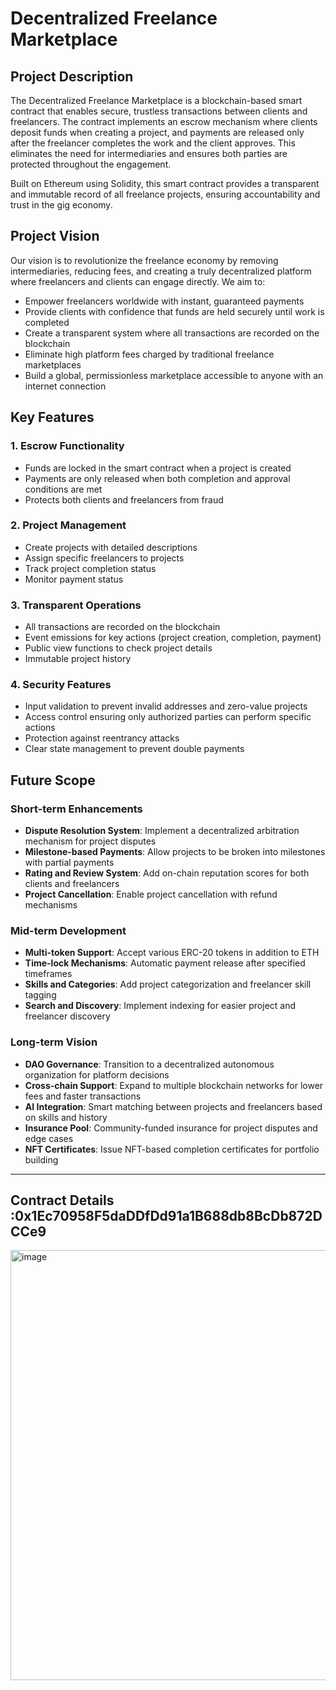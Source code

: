 # Decentralized Freelance Marketplace

## Project Description

The Decentralized Freelance Marketplace is a blockchain-based smart contract that enables secure, trustless transactions between clients and freelancers. The contract implements an escrow mechanism where clients deposit funds when creating a project, and payments are released only after the freelancer completes the work and the client approves. This eliminates the need for intermediaries and ensures both parties are protected throughout the engagement.

Built on Ethereum using Solidity, this smart contract provides a transparent and immutable record of all freelance projects, ensuring accountability and trust in the gig economy.

## Project Vision

Our vision is to revolutionize the freelance economy by removing intermediaries, reducing fees, and creating a truly decentralized platform where freelancers and clients can engage directly. We aim to:

- Empower freelancers worldwide with instant, guaranteed payments
- Provide clients with confidence that funds are held securely until work is completed
- Create a transparent system where all transactions are recorded on the blockchain
- Eliminate high platform fees charged by traditional freelance marketplaces
- Build a global, permissionless marketplace accessible to anyone with an internet connection

## Key Features

### 1. **Escrow Functionality**
- Funds are locked in the smart contract when a project is created
- Payments are only released when both completion and approval conditions are met
- Protects both clients and freelancers from fraud

### 2. **Project Management**
- Create projects with detailed descriptions
- Assign specific freelancers to projects
- Track project completion status
- Monitor payment status

### 3. **Transparent Operations**
- All transactions are recorded on the blockchain
- Event emissions for key actions (project creation, completion, payment)
- Public view functions to check project details
- Immutable project history

### 4. **Security Features**
- Input validation to prevent invalid addresses and zero-value projects
- Access control ensuring only authorized parties can perform specific actions
- Protection against reentrancy attacks
- Clear state management to prevent double payments

## Future Scope

### Short-term Enhancements
- **Dispute Resolution System**: Implement a decentralized arbitration mechanism for project disputes
- **Milestone-based Payments**: Allow projects to be broken into milestones with partial payments
- **Rating and Review System**: Add on-chain reputation scores for both clients and freelancers
- **Project Cancellation**: Enable project cancellation with refund mechanisms

### Mid-term Development
- **Multi-token Support**: Accept various ERC-20 tokens in addition to ETH
- **Time-lock Mechanisms**: Automatic payment release after specified timeframes
- **Skills and Categories**: Add project categorization and freelancer skill tagging
- **Search and Discovery**: Implement indexing for easier project and freelancer discovery

### Long-term Vision
- **DAO Governance**: Transition to a decentralized autonomous organization for platform decisions
- **Cross-chain Support**: Expand to multiple blockchain networks for lower fees and faster transactions
- **AI Integration**: Smart matching between projects and freelancers based on skills and history
- **Insurance Pool**: Community-funded insurance for project disputes and edge cases
- **NFT Certificates**: Issue NFT-based completion certificates for portfolio building

---
 ## Contract Details :0x1Ec70958F5daDDfDd91a1B688db8BcDb872DCCe9
 <img width="1395" height="688" alt="image" src="https://github.com/user-attachments/assets/88ef0ca6-1f97-455c-9628-b689ec10a4c6" />


